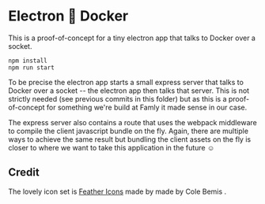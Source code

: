 # Electron 💬 Docker

This is a proof-of-concept for a tiny electron app that talks to Docker over a
socket.

    npm install
    npm run start

To be precise the electron app starts a small express server that talks to
Docker over a socket -- the electron app then talks that server. This is not
strictly needed (see previous commits in this folder) but as this is a
proof-of-concept for something we're build at Famly it made sense in our case.

The express server also contains a route that uses the webpack middleware to
compile the client javascript bundle on the fly. Again, there are multiple
ways to achieve the same result but bundling the client assets on the fly is
closer to where we want to take this application in the future ☺️

## Credit

The lovely icon set is [Feather Icons][icons] made by made by Cole Bemis .

[icons]: http://feathericons.com/

